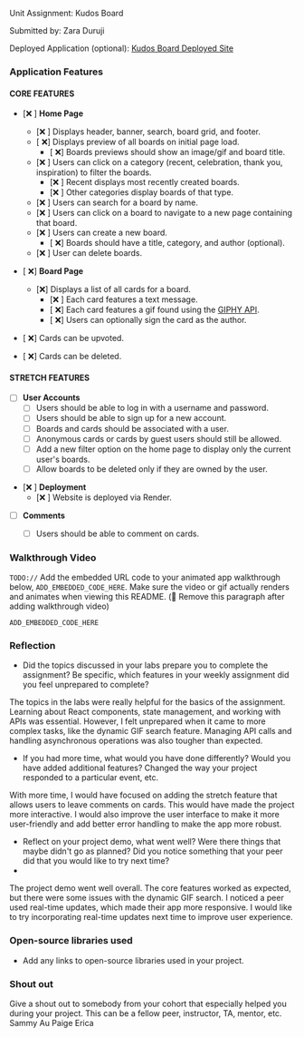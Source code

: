 Unit Assignment: Kudos Board

Submitted by: Zara Duruji

Deployed Application (optional): [Kudos Board Deployed Site](https://kudos-board-frontend-hf2v.onrender.com/)

### Application Features

#### CORE FEATURES

- [❌ ] **Home Page**
  - [❌ ] Displays header, banner, search, board grid, and footer.
  - [ ❌] Displays preview of all boards on initial page load.
    - [ ❌] Boards previews should show an image/gif and board title.
  - [❌ ] Users can click on a category (recent, celebration, thank you, inspiration) to filter the boards.
    - [❌ ] Recent displays most recently created boards.
    - [❌ ] Other categories display boards of that type.
  - [❌ ] Users can search for a board by name.
  - [❌ ] Users can click on a board to navigate to a new page containing that board.
  - [❌ ] Users can create a new board.
    - [ ❌] Boards should have a title, category, and author (optional).
  - [❌ ] User can delete boards.
  
- [ ❌] **Board Page**
  - [❌] Displays a list of all cards for a board.
    -  [❌ ] Each card features a text message.
    -  [ ❌] Each card features a gif found using the [GIPHY API](https://developers.giphy.com/docs/api/).
    -  [ ❌] Users can optionally sign the card as the author.  
-   [ ❌] Cards can be upvoted.
-   [ ❌] Cards can be deleted.


#### STRETCH FEATURES


- [ ] **User Accounts**
  - [ ] Users should be able to log in with a username and password.
  - [ ] Users should be able to sign up for a new account.
  - [ ]  Boards and cards should be associated with a user.
    - [ ]  Anonymous cards or cards by guest users should still be allowed.
  - [ ] Add a new filter option on the home page to display only the current user's boards.
  - [ ] Allow boards to be deleted only if they are owned by the user.
- [❌ ] **Deployment**
  - [❌ ] Website is deployed via Render.
- [ ] **Comments**
  - [ ] Users should be able to comment on cards.


### Walkthrough Video

`TODO://` Add the embedded URL code to your animated app walkthrough below, `ADD_EMBEDDED_CODE_HERE`. Make sure the video or gif actually renders and animates when viewing this README. (🚫 Remove this paragraph after adding walkthrough video)

`ADD_EMBEDDED_CODE_HERE`

### Reflection

* Did the topics discussed in your labs prepare you to complete the assignment? Be specific, which features in your weekly assignment did you feel unprepared to complete?

The topics in the labs were really helpful for the basics of the assignment. Learning about React components, state management, and working with APIs was essential. However, I felt unprepared when it came to more complex tasks, like the dynamic GIF search feature. Managing API calls and handling asynchronous operations was also tougher than expected.

* If you had more time, what would you have done differently? Would you have added additional features? Changed the way your project responded to a particular event, etc.
  
With more time, I would have focused on adding the stretch feature that allows users to leave comments on cards. This would have made the project more interactive. I would also improve the user interface to make it more user-friendly and add better error handling to make the app more robust.

* Reflect on your project demo, what went well? Were there things that maybe didn't go as planned? Did you notice something that your peer did that you would like to try next time?
* 
The project demo went well overall. The core features worked as expected, but there were some issues with the dynamic GIF search. I noticed a peer used real-time updates, which made their app more responsive. I would like to try incorporating real-time updates next time to improve user experience.

### Open-source libraries used

- Add any links to open-source libraries used in your project.

### Shout out

Give a shout out to somebody from your cohort that especially helped you during your project. This can be a fellow peer, instructor, TA, mentor, etc.
Sammy Au
Paige
Erica
